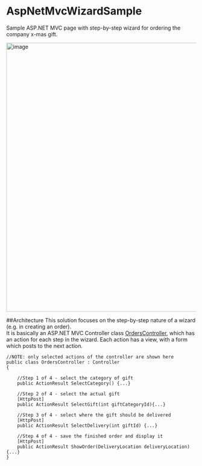 # AspNetMvcWizardSample
Sample ASP.NET MVC page with step-by-step wizard for ordering the company x-mas gift.

<img width="713" alt="image" src="https://user-images.githubusercontent.com/3811290/204812610-8a7e1444-ba20-46ea-b8bb-1f030913ae99.png">

##Architecture
This solution focuses on the step-by-step nature of a wizard (e.g. in creating an order).  
It is basically an ASP.NET MVC Controller class [OrdersController](https://github.com/xnafan/AspNetMvcWizardSample/blob/master/AspNetMvcWizardSample/Controllers/OrdersController.cs), which has an action for each step in the wizard.
Each action has a view, with a form which posts to the next action.

    //NOTE: only selected actions of the controller are shown here
    public class OrdersController : Controller
    {
    
        //Step 1 of 4 - select the category of gift
        public ActionResult SelectCategory() {...}

        //Step 2 of 4 - select the actual gift
        [HttpPost]
        public ActionResult SelectGift(int giftCategoryId){...}

        //Step 3 of 4 - select where the gift should be delivered
        [HttpPost]
        public ActionResult SelectDelivery(int giftId) {...}

        //Step 4 of 4 - save the finished order and display it
        [HttpPost]
        public ActionResult ShowOrder(DeliveryLocation deliveryLocation) {...}
    }

